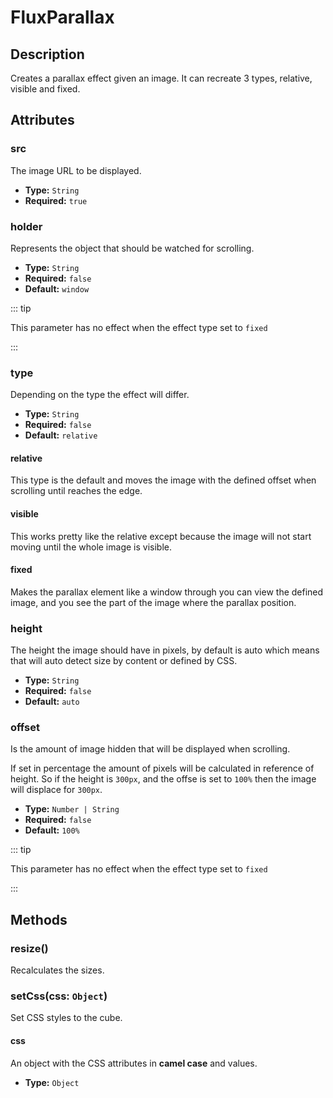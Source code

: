 ---
---

# FluxParallax

## Description

Creates a parallax effect given an image. It can recreate 3 types, relative, visible and fixed.

## Attributes

### src

The image URL to be displayed.

- **Type:** `String`
- **Required:** `true`


### holder

Represents the object that should be watched for scrolling.

- **Type:** `String`
- **Required:** `false`
- **Default:** `window`

::: tip

This parameter has no effect when the effect type set to `fixed`

:::

### type

Depending on the type the effect will differ.

- **Type:** `String`
- **Required:** `false`
- **Default:** `relative`

#### relative

This type is the default and moves the image with the defined offset when scrolling until reaches the edge.

#### visible

This works pretty like the relative except because the image will not start moving until the whole image is visible.

#### fixed

Makes the parallax element like a window through you can view the defined image, and you see the part of the image where the parallax position.

### height

The height the image should have in pixels, by default is auto which means that will auto detect size by content or defined by CSS.

- **Type:** `String`
- **Required:** `false`
- **Default:** `auto`

### offset

Is the amount of image hidden that will be displayed when scrolling.

If set in percentage the amount of pixels will be calculated in reference of height. So if the height is `300px`, and the offse is set to `100%` then the image will displace for `300px`.

- **Type:** `Number | String`
- **Required:** `false`
- **Default:** `100%`

::: tip

This parameter has no effect when the effect type set to `fixed`

:::

## Methods

### resize()

Recalculates the sizes.

### setCss(css: `Object`)

Set CSS styles to the cube.

#### css

An object with the CSS attributes in **camel case** and values.

* **Type:** `Object`
